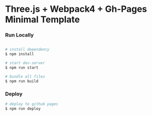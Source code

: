 # Three.js + Webpack4 + Gh-Pages Minimal Template


### Run Locally
```bash

# install dependency
$ npm install

# start dev-server
$ npm run start

# bundle all files
$ npm run build

```

### Deploy

```bash
# deploy to github pages
$ npm run deploy
```